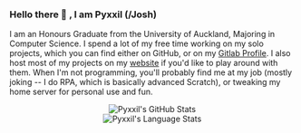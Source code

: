 ### Hello there 👋 <!--, General Kenobi -->, I am Pyxxil (/Josh)

I am an Honours Graduate from the University of Auckland, Majoring in Computer Science. I spend a lot of my free time working on my solo projects, which you can find either on GitHub, or on my [Gitlab Profile](https://gitlab.com/Pyxxil). I also host most of my projects on my [website](https://www.pyxxilated.studio) if you'd like to play around with them. When I'm not programming, you'll probably find me at my job (mostly joking -- I do RPA, which is basically advanced Scratch), or tweaking my home server for personal use and fun.

<p align="center">
  <img src="https://github-readme-stats.vercel.app/api?username=pyxxil&show_icons=true&theme=tokyonight" alt="Pyxxil's GitHub Stats" />
  <br />
  <img src="https://github-readme-stats.vercel.app/api/top-langs/?username=pyxxil&layout=compact&theme=tokyonight" alt="Pyxxil's Language Stats" />
</p>
